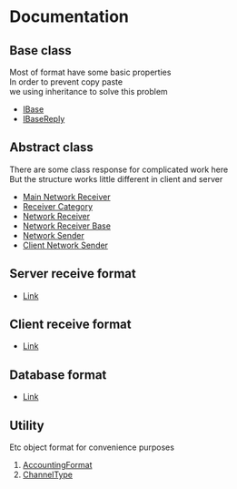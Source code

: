 # Documentation

## Base class

Most of format have some basic properties\
In order to prevent copy paste\
we using inheritance to solve this problem

* [IBase](./base/IBase.md)
* [IBaseReply](./base/IBaseReply.md)

## Abstract class

There are some class response for complicated work here\
But the structure works little different in client and server

* [Main Network Receiver](./abstract/MainReceiver.md)
* [Receiver Category](./abstract/ReceiverCategory.md)
* [Network Receiver](./abstract/DataReceiver.md)
* [Network Receiver Base](./abstract/DataReceiverBase.md)
* [Network Sender](./abstract/DataSender.md)
* [Client Network Sender](./abstract/ClientDataSender.md)

## Server receive format

* [Link](./server.md)

## Client receive format

* [Link](./client.md)

## Database format

* [Link](./database.md)

## Utility

Etc object format for convenience purposes

1. [AccountingFormat](./utility/AccountingFormat.md)
2. [ChannelType](./utility/ChannelType.md)